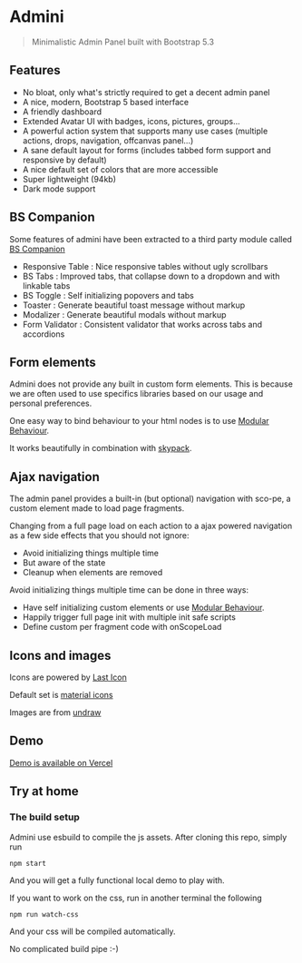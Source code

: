# Admini

> Minimalistic Admin Panel built with Bootstrap 5.3

## Features

- No bloat, only what's strictly required to get a decent admin panel
- A nice, modern, Bootstrap 5 based interface
- A friendly dashboard
- Extended Avatar UI with badges, icons, pictures, groups...
- A powerful action system that supports many use cases (multiple actions, drops, navigation, offcanvas panel...)
- A sane default layout for forms (includes tabbed form support and responsive by default)
- A nice default set of colors that are more accessible
- Super lightweight (94kb)
- Dark mode support

## BS Companion

Some features of admini have been extracted to a third party module called [BS Companion](https://bs-companion.vercel.app/)

- Responsive Table : Nice responsive tables without ugly scrollbars
- BS Tabs : Improved tabs, that collapse down to a dropdown and with linkable tabs
- BS Toggle : Self initializing popovers and tabs
- Toaster : Generate beautiful toast message without markup
- Modalizer : Generate beautiful modals without markup
- Form Validator : Consistent validator that works across tabs and accordions

## Form elements

Admini does not provide any built in custom form elements. This is because we are often used to use specifics
libraries based on our usage and personal preferences.

One easy way to bind behaviour to your html nodes is to use [Modular Behaviour](https://github.com/lekoala/modular-behaviour.js).

It works beautifully in combination with [skypack](https://www.skypack.dev/).

## Ajax navigation

The admin panel provides a built-in (but optional) navigation with sco-pe, a custom element made to load page fragments.

Changing from a full page load on each action to a ajax powered navigation as a few side effects that you should not ignore:

- Avoid initializing things multiple time
- But aware of the state
- Cleanup when elements are removed

Avoid initializing things multiple time can be done in three ways:

- Have self initializing custom elements or use [Modular Behaviour](https://github.com/lekoala/modular-behaviour.js).
- Happily trigger full page init with multiple init safe scripts
- Define custom per fragment code with onScopeLoad

## Icons and images

Icons are powered by [Last Icon](https://github.com/lekoala/last-icon)

Default set is [material icons](https://fonts.google.com/icons)

Images are from [undraw](https://undraw.co/)

## Demo

[Demo is available on Vercel](https://admini.vercel.app/)

## Try at home

### The build setup

Admini use esbuild to compile the js assets. After cloning this repo, simply run

```
npm start
```

And you will get a fully functional local demo to play with.

If you want to work on the css, run in another terminal the following

```
npm run watch-css
```

And your css will be compiled automatically.

No complicated build pipe :-)
